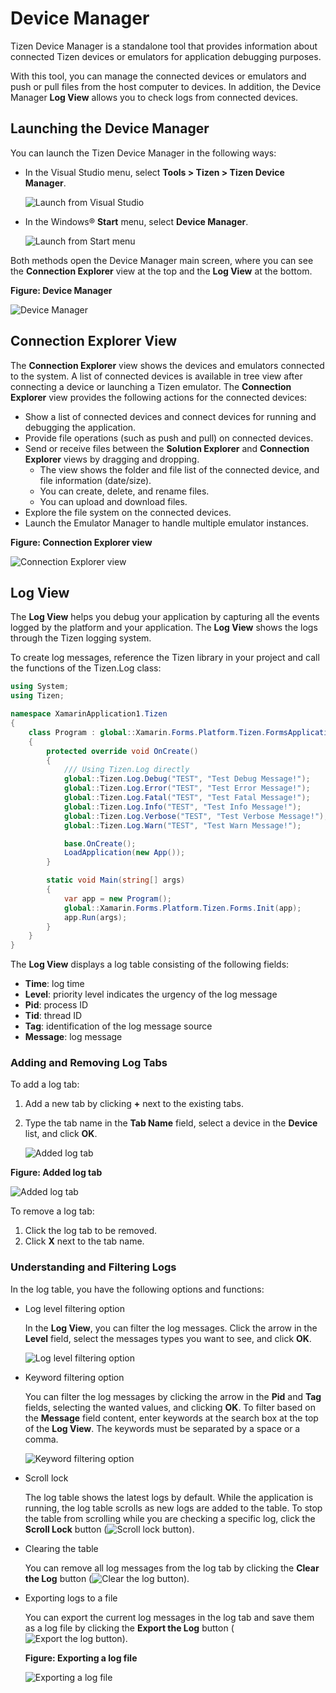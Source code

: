 # Device Manager

Tizen Device Manager is a standalone tool that provides information about connected Tizen devices or emulators for application debugging purposes.

With this tool, you can manage the connected devices or emulators and push or pull files from the host computer to devices. In addition, the Device Manager **Log View** allows you to check logs from connected devices.


## Launching the Device Manager

You can launch the Tizen Device Manager in the following ways:

-   In the Visual Studio menu, select **Tools &gt; Tizen &gt; Tizen Device Manager**.

    ![Launch from Visual Studio](media/dm-menu.png)

-   In the Windows&reg; **Start** menu, select **Device Manager**.

    ![Launch from Start menu](media/dm-windows-start.png)

Both methods open the Device Manager main screen, where you can see the **Connection Explorer** view at the top and the **Log View** at the bottom.

**Figure: Device Manager**

![Device Manager](media/dm-first-screen.png)


## Connection Explorer View

The **Connection Explorer** view shows the devices and emulators connected to the system. A list of connected devices is available in tree view after connecting a device or launching a Tizen emulator. The **Connection Explorer** view provides the following actions for the connected devices:

-   Show a list of connected devices and connect devices for running and debugging the application.
-   Provide file operations (such as push and pull) on connected devices.
-   Send or receive files between the **Solution Explorer** and **Connection Explorer** views by dragging and dropping.
    -   The view shows the folder and file list of the connected device, and file information (date/size).
    -   You can create, delete, and rename files.
    -   You can upload and download files.
-   Explore the file system on the connected devices.
-   Launch the Emulator Manager to handle multiple emulator instances.

**Figure: Connection Explorer view**

![Connection Explorer view](media/dm-connection-explorer-view.png)


<a name="logview"></a>
## Log View

The **Log View** helps you debug your application by capturing all the events logged by the platform and your application. The **Log View** shows the logs through the Tizen logging system.

To create log messages, reference the Tizen library in your project and call the functions of the Tizen.Log class:

```csharp
using System;
using Tizen;

namespace XamarinApplication1.Tizen
{
    class Program : global::Xamarin.Forms.Platform.Tizen.FormsApplication
    {
        protected override void OnCreate()
        {
            /// Using Tizen.Log directly
            global::Tizen.Log.Debug("TEST", "Test Debug Message!");
            global::Tizen.Log.Error("TEST", "Test Error Message!");
            global::Tizen.Log.Fatal("TEST", "Test Fatal Message!");
            global::Tizen.Log.Info("TEST", "Test Info Message!");
            global::Tizen.Log.Verbose("TEST", "Test Verbose Message!");
            global::Tizen.Log.Warn("TEST", "Test Warn Message!");

            base.OnCreate();
            LoadApplication(new App());
        }

        static void Main(string[] args)
        {
            var app = new Program();
            global::Xamarin.Forms.Platform.Tizen.Forms.Init(app);
            app.Run(args);
        }
    }
}
```

The **Log View** displays a log table consisting of the following fields:

-   **Time**: log time
-   **Level**: priority level indicates the urgency of the log message
-   **Pid**: process ID
-   **Tid**: thread ID
-   **Tag**: identification of the log message source
-   **Message**: log message

### Adding and Removing Log Tabs

To add a log tab:

1.  Add a new tab by clicking **+** next to the existing tabs.
2.  Type the tab name in the **Tab Name** field, select a device in the **Device** list, and click **OK**.

    ![Added log tab](media/dm-log-add-tab.png)

**Figure: Added log tab**

![Added log tab](media/dm-log-added-tab.png)

To remove a log tab:

1.  Click the log tab to be removed.
2.  Click **X** next to the tab name.

### Understanding and Filtering Logs

In the log table, you have the following options and functions:

-   Log level filtering option

    In the **Log View**, you can filter the log messages. Click the arrow in the **Level** field, select the messages types you want to see, and click **OK**.

    ![Log level filtering option](media/dm-log-level-filter.png)

-   Keyword filtering option

    You can filter the log messages by clicking the arrow in the **Pid** and **Tag** fields, selecting the wanted values, and clicking **OK**. To filter based on the **Message** field content, enter keywords at the search box at the top of the **Log View**. The keywords must be separated by a space or a comma.

    ![Keyword filtering option](media/dm-log-filter-option.png)

-   Scroll lock

    The log table shows the latest logs by default. While the application is running, the log table scrolls as new logs are added to the table. To stop the table from scrolling while you are checking a specific log, click the **Scroll Lock** button (![Scroll lock button](media/dm-scroll-lock.png)).

-   Clearing the table

    You can remove all log messages from the log tab by clicking the **Clear the Log** button (![Clear the log button](media/dm-clear-log.png)).

-   Exporting logs to a file

    You can export the current log messages in the log tab and save them as a log file by clicking the **Export the Log** button (![Export the log button](media/dm-export.png)).

    **Figure: Exporting a log file**

    ![Exporting a log file](media/cs_device_manager_log_export.png)

